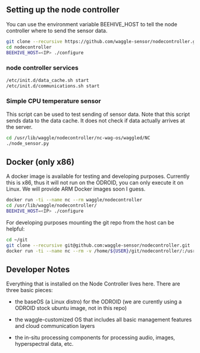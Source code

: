 

## Setting up the node controller

You can use the environment variable BEEHIVE_HOST to tell the node controller where to send the sensor data.

```bash
git clone --recursive https://github.com/waggle-sensor/nodecontroller.git
cd nodecontroller
BEEHIVE_HOST=<IP> ./configure
```

### node controller services

```bash
/etc/init.d/data_cache.sh start
/etc/init.d/communications.sh start
```

### Simple CPU temperature sensor

This script can be used to test sending of sensor data. Note that this script sends data to the data cache. It does not check if data actually arrives at the server.

```bash
cd /usr/lib/waggle/nodecontroller/nc-wag-os/waggled/NC
./node_sensor.py 
```

## Docker (only x86)

A docker image is available for testing and developing purposes. Currently this is x86, thus it will not run on the ODROID, you can only execute it on Linux. We will provide ARM Docker images soon I guess.

```bash
docker run -ti --name nc --rm waggle/nodecontroller
cd /usr/lib/waggle/nodecontroller/
BEEHIVE_HOST=<IP> ./configure
```

For developing purposes mounting the git repo from the host can be helpful:
```bash
cd ~/git
git clone --recursive git@github.com:waggle-sensor/nodecontroller.git
docker run -ti --name nc --rm -v /home/${USER}/git/nodecontroller/:/usr/lib/waggle/nodecontroller  waggle/nodecontroller
```

## Developer Notes

Everything that is installed on the Node Controller lives here.  There
are three basic pieces: 

* the baseOS (a Linux distro) for the ODROID
   (we are curently using a ODROID stock ubuntu image, not in this repo)

* the waggle-customized OS that includes all basic management
  features and cloud communication layers

* the in-situ processing components for processing audio, images,
  hyperspectral data, etc.


